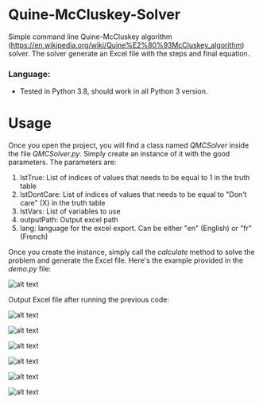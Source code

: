 # Quine-McCluskey-Solver
Simple command line Quine-McCluskey algorithm (https://en.wikipedia.org/wiki/Quine%E2%80%93McCluskey_algorithm) solver. The solver generate an Excel file with the steps and final equation.


### Language: ### 

- Tested in Python 3.8, should work in all Python 3 version.
  
  
# Usage

Once you open the project, you will find a class named *QMCSolver* inside the file *QMCSolver.py*. Simply create an instance of it with the good parameters. The parameters are:
  1. lstTrue: List of indices of values that needs to be equal to 1 in the truth table
  2. lstDontCare: List of indices of values that needs to be equal to "Don't care" (X) in the truth table
  3. lstVars: List of variables to use
  4. outputPath: Output excel path
  5. lang: language for the excel export. Can be either "en" (English) or "fr" (French)
  
Once you create the instance, simply call the *calculate* method to solve the problem and generate the Excel file. Here's the example provided in the *demo.py* file:

![alt text](https://i.imgur.com/HPwA0S4.png)


Output Excel file after running the previous code:

![alt text](https://i.imgur.com/YSRCPyq.png)

![alt text](https://i.imgur.com/p88GyKZ.png)

![alt text](https://i.imgur.com/bfuD3Gu.png)

![alt text](https://i.imgur.com/lwTaQBk.png)

![alt text](https://i.imgur.com/938KrLl.png)

![alt text](https://i.imgur.com/suUAxZw.png)
